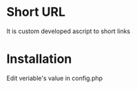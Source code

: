 # Short URL
It is custom developed ascript to short links

# Installation
Edit veriable's value in config.php
